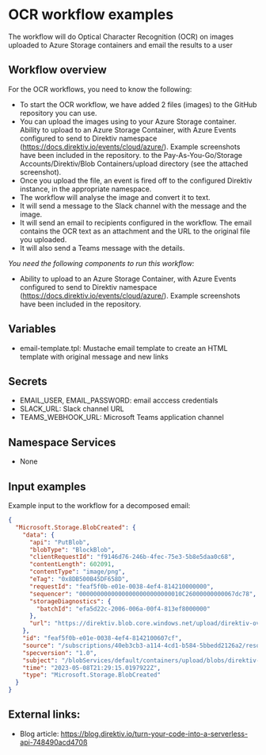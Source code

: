 # OCR workflow examples

The workflow will do Optical Character Recognition (OCR) on images uploaded to Azure Storage containers and email the results to a user

## Workflow overview

For the OCR workflows, you need to know the following:
- To start the OCR workflow, we have added 2 files (images) to the GitHub repository you can use.
- You can upload the images using to your Azure Storage container. Ability to upload to an Azure Storage Container, with Azure Events configured to send to Direktiv namespace (https://docs.direktiv.io/events/cloud/azure/). Example screenshots have been included in the repository. to the Pay-As-You-Go/Storage Accounts/Direktiv/Blob Containers/upload directory (see the attached screenshot).
- Once you upload the file, an event is fired off to the configured Direktiv instance, in the appropriate namespace.
- The workflow will analyse the image and convert it to text.
- It will send a message to the Slack channel with the message and the image.
- It will send an email to recipients configured in the workflow. The email contains the OCR text as an attachment and the URL to the original file you uploaded.
- It will also send a Teams message with the details.

*You need the following components to run this workflow:*
- Ability to upload to an Azure Storage Container, with Azure Events configured to send to Direktiv namespace (https://docs.direktiv.io/events/cloud/azure/). Example screenshots have been included in the repository.
 
 ## Variables

 - email-template.tpl: Mustache email template to create an HTML template with original message and new links

## Secrets

 - EMAIL_USER, EMAIL_PASSWORD: email acccess credentials
 - SLACK_URL: Slack channel URL
 - TEAMS_WEBHOOK_URL: Microsoft Teams application channel

## Namespace Services

 - None

## Input examples

Example input to the workflow for a decomposed email:

```json
{
  "Microsoft.Storage.BlobCreated": {
    "data": {
      "api": "PutBlob",
      "blobType": "BlockBlob",
      "clientRequestId": "f9146d76-246b-4fec-75e3-5b8e5daa0c68",
      "contentLength": 602091,
      "contentType": "image/png",
      "eTag": "0x8DB500B45DF658D",
      "requestId": "feaf5f0b-e01e-0038-4ef4-814210000000",
      "sequencer": "00000000000000000000000000010C26000000000067dc78",
      "storageDiagnostics": {
        "batchId": "efa5d22c-2006-006a-00f4-813ef8000000"
      },
      "url": "https://direktiv.blob.core.windows.net/upload/direktiv-overview.png"
    },
    "id": "feaf5f0b-e01e-0038-4ef4-8142100607cf",
    "source": "/subscriptions/40eb3cb3-a114-4cd1-b584-5bbedd2126a2/resourceGroups/vorteil-demo/providers/Microsoft.Storage/storageAccounts/direktiv",
    "specversion": "1.0",
    "subject": "/blobServices/default/containers/upload/blobs/direktiv-overview.png",
    "time": "2023-05-08T21:29:15.0197922Z",
    "type": "Microsoft.Storage.BlobCreated"
  }
}
```

## External links:

 - Blog article: https://blog.direktiv.io/turn-your-code-into-a-serverless-api-748490acd470ß